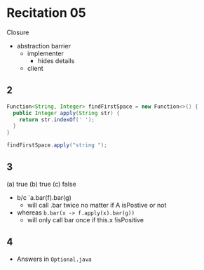 # Recitation 05

Closure

- abstraction barrier
  - implementer 
    - hides details
  - client

## 2

```java
Function<String, Integer> findFirstSpace = new Function<>() {
  public Integer apply(String str) {
    return str.indexOf(' ');
  }
}

findFirstSpace.apply("string ");
```

## 3

(a) true
(b) true
(c) false

- b/c `a.bar(f).bar(g)
  - will call .bar twice no matter if A isPostive or not
- whereas `b.bar(x -> f.apply(x).bar(g))`
  - will only call bar once if this.x !isPositive

## 4

- Answers in `Optional.java`
